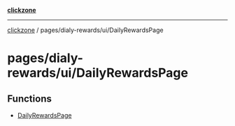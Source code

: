 [**clickzone**](../../../../README.md)

***

[clickzone](../../../../README.md) / pages/dialy-rewards/ui/DailyRewardsPage

# pages/dialy-rewards/ui/DailyRewardsPage

## Functions

- [DailyRewardsPage](functions/DailyRewardsPage.md)
